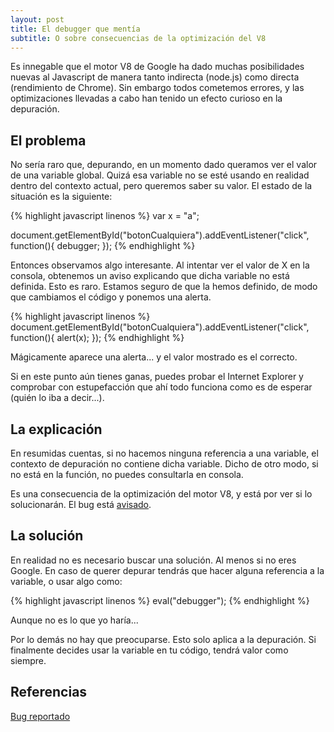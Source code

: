 ```yaml
---
layout: post
title: El debugger que mentía
subtitle: O sobre consecuencias de la optimización del V8
---
```


Es innegable que el motor V8 de Google ha dado muchas posibilidades nuevas al Javascript de manera tanto indirecta (node.js) como directa (rendimiento de Chrome). Sin embargo todos cometemos errores, y las optimizaciones llevadas a cabo han tenido un efecto curioso en la depuración.

## El problema

No sería raro que, depurando, en un momento dado queramos ver el valor de una variable global. Quizá esa variable no se esté usando en realidad dentro del contexto actual, pero queremos saber su valor. El estado de la situación es la siguiente:

{% highlight javascript linenos %}
var x = "a";

document.getElementById("botonCualquiera").addEventListener("click", function(){
  debugger;
});
{% endhighlight %}

Entonces observamos algo interesante. Al intentar ver el valor de X en la consola, obtenemos un aviso explicando que dicha variable no está definida. Esto es raro. Estamos seguro de que la hemos definido, de modo que cambiamos el código y ponemos una alerta.

{% highlight javascript linenos %}
document.getElementById("botonCualquiera").addEventListener("click", function(){
  alert(x);
});
{% endhighlight %}

Mágicamente aparece una alerta... y el valor mostrado es el correcto.

Si en este punto aún tienes ganas, puedes probar el Internet Explorer y comprobar con estupefacción que ahí todo funciona como es de esperar (quién lo iba a decir...).

## La explicación

En resumidas cuentas, si no hacemos ninguna referencia a una variable, el contexto de depuración no contiene dicha variable. Dicho de otro modo, si no está en la función, no puedes consultarla en consola.

Es una consecuencia de la optimización del motor V8, y está por ver si lo solucionarán. El bug está [avisado](https://bugs.chromium.org/p/v8/issues/detail?id=3491).

## La solución

En realidad no es necesario buscar una solución. Al menos si no eres Google. En caso de querer depurar tendrás que hacer alguna referencia a la variable, o usar algo como:

{% highlight javascript linenos %}
eval("debugger");
{% endhighlight %}

Aunque no es lo que yo haría...

Por lo demás no hay que preocuparse. Esto solo aplica a la depuración. Si finalmente decides usar la variable en tu código, tendrá valor como siempre.


## Referencias
[Bug reportado](https://bugs.chromium.org/p/v8/issues/detail?id=3491)
